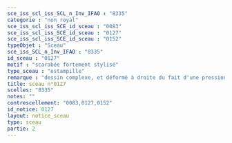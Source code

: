 ```yaml
---
sce_iss_scl_iss_SCL_n_Inv_IFAO : "8335"
categorie : "non royal"
sce_iss_scl_iss_SCE_id_sceau : "0083"
sce_iss_scl_iss_SCE_id_sceau : "0127"
sce_iss_scl_iss_SCE_id_sceau : "0152"
typeObjet : "Sceau"
sce_iss_SCL_n_Inv_IFAO : "8335"
id_sceau : "0127"
motif : "scarabée fortement stylisé"
type_sceau : "estampille"
remarque : "dessin complexe, et déformé à droite du fait d'une pression irrégulière. "
title: sceau n°0127
scelles: "8335"
notes: ""
contrescellement: "0083,0127,0152"
id_notice: 0127
layout: notice_sceau
type: sceau
partie: 2
---
```

